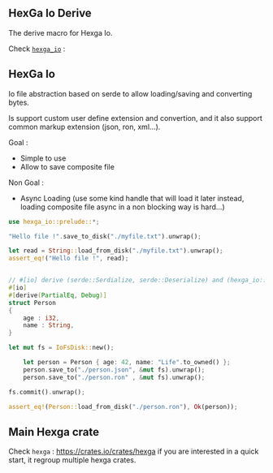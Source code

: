 ## HexGa Io Derive

The derive macro for Hexga Io.

Check [`hexga_io`](https://crates.io/crates/hexga_io) :

## HexGa Io

Io file abstraction based on serde to allow loading/saving and converting bytes.

Is support custom user define extension and convertion, and it also support common markup extension (json, ron, xml...).

Goal :
- Simple to use
- Allow to save composite file

Non Goal :
- Async Loading (use some kind handle that will load it later instead, loading composite file async in a non blocking way is hard...)

```rust
use hexga_io::prelude::*;

"Hello file !".save_to_disk("./myfile.txt").unwrap();

let read = String::load_from_disk("./myfile.txt").unwrap();
assert_eq!("Hello file !", read);
```

```rust

// #[io] derive (serde::Serdialize, serde::Deserialize) and (hexga_io::Load, hexga_io::Save)
#[io]
#[derive(PartialEq, Debug)]
struct Person
{
    age : i32,
    name : String,
}

let mut fs = IoFsDisk::new();

    let person = Person { age: 42, name: "Life".to_owned() };
    person.save_to("./person.json", &mut fs).unwrap();
    person.save_to("./person.ron" , &mut fs).unwrap();

fs.commit().unwrap();

assert_eq!(Person::load_from_disk("./person.ron"), Ok(person));
```


## Main Hexga crate

Check `hexga` : https://crates.io/crates/hexga if you are interested in a quick start, it regroup multiple hexga crates.
